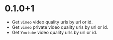 # 0.1.0+1

- Get `vimeo` video quality urls by url or id.
- Get `vimeo` private video quality urls by url or id.
- Get `Youtube` video quality urls by url or id.

